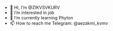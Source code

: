 - 👋 Hi, I’m @ZIKVSVKURV
- 👀 I’m interested in job
- 🌱 I’m currently learning Phyton
- 📫 How to reach me Telegram: @aezakmi_kvmv  

<!---
ZIKVSVKURV/ZIKVSVKURV is a ✨ special ✨ repository because its `README.md` (this file) appears on your GitHub profile.
You can click the Preview link to take a look at your changes.
--->
